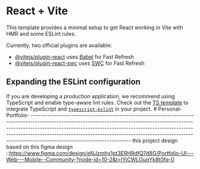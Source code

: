 # React + Vite

This template provides a minimal setup to get React working in Vite with HMR and some ESLint rules.

Currently, two official plugins are available:

- [@vitejs/plugin-react](https://github.com/vitejs/vite-plugin-react/blob/main/packages/plugin-react/README.md) uses [Babel](https://babeljs.io/) for Fast Refresh
- [@vitejs/plugin-react-swc](https://github.com/vitejs/vite-plugin-react-swc) uses [SWC](https://swc.rs/) for Fast Refresh

## Expanding the ESLint configuration

If you are developing a production application, we recommend using TypeScript and enable type-aware lint rules. Check out the [TS template](https://github.com/vitejs/vite/tree/main/packages/create-vite/template-react-ts) to integrate TypeScript and [`typescript-eslint`](https://typescript-eslint.io) in your project.
#   P e r s o n a l - P o r t f o l i o - 
 ------------------------------------------------------------------------------------------------------------------------------------------------------------------------------------------------------------------------------------------------------------------------------------------------------------------------------------------------------------------
this project design based on this figma design ::https://www.figma.com/design/eNJzmhx1pt3ERH9dfQ7d8G/Portfolio-UI---Web---Mobile--Community-?node-id=10-2&t=IYiCWLOuqYk8t0fq-0
 
